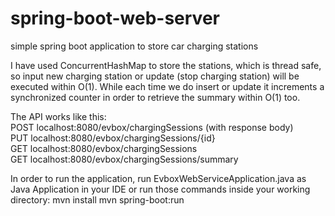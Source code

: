# spring-boot-web-server
simple spring boot application to store car charging stations

I have used ConcurrentHashMap to store the stations, which is thread safe, so input new charging station or update (stop charging station) will be executed within O(1).
While each time we do insert or update it increments a synchronized counter in order to retrieve the summary within O(1) too.

The API works like this:    
POST 	localhost:8080/evbox/chargingSessions	(with response body)          
PUT 	localhost:8080/evbox/chargingSessions/{id}               
GET 	localhost:8080/evbox/chargingSessions                 
GET 	localhost:8080/evbox/chargingSessions/summary          

In order to run the application, run EvboxWebServiceApplication.java as Java Application in your IDE
or run those commands inside your working directory: 
mvn install
mvn spring-boot:run

